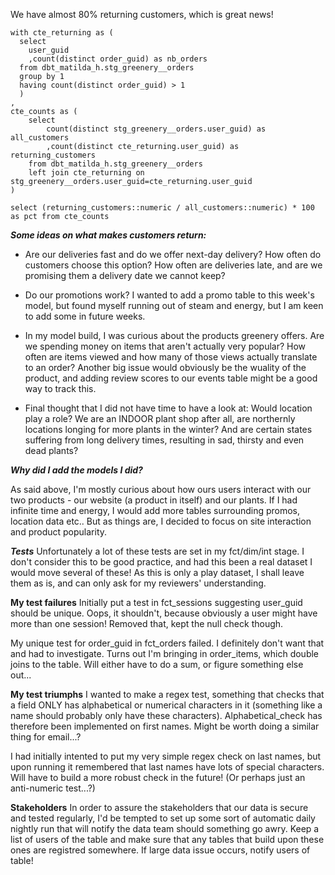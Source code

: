 We have almost 80% returning customers, which is great news!

```
with cte_returning as (
  select 
    user_guid
    ,count(distinct order_guid) as nb_orders
  from dbt_matilda_h.stg_greenery__orders
  group by 1
  having count(distinct order_guid) > 1
  )
,
cte_counts as (
    select 
        count(distinct stg_greenery__orders.user_guid) as all_customers
        ,count(distinct cte_returning.user_guid) as returning_customers
    from dbt_matilda_h.stg_greenery__orders
    left join cte_returning on stg_greenery__orders.user_guid=cte_returning.user_guid
)

select (returning_customers::numeric / all_customers::numeric) * 100 as pct from cte_counts
```

***Some ideas on what makes customers return:***
* Are our deliveries fast and do we offer next-day delivery? How often do customers choose this option? How often are deliveries late, and are we promising them a delivery date we cannot keep?

* Do our promotions work? I wanted to add a promo table to this week's model, but found myself running out of steam and energy, but I am keen to add some in future weeks.

* In my model build, I was curious about the products greenery offers. Are we spending money on items that aren't actually very popular? How often are items viewed and how many of those views actually translate to an order? Another big issue would obviously be the wuality of the product, and adding review scores to our events table might be a good way to track this.

* Final thought that I did not have time to have a look at: Would location play a role? We are an INDOOR plant shop after all, are northernly locations longing for more plants in the winter? And are certain states suffering from long delivery times, resulting in sad, thirsty and even dead plants?

***Why did I add the models I did?***

As said above, I'm mostly curious about how ours users interact with our two products - our website (a product in itself) and our plants. If I had infinite time and energy, I would add more tables surrounding promos, location data etc.. But as things are, I decided to focus on site interaction and product popularity.


***Tests***
Unfortunately a lot of these tests are set in my fct/dim/int stage. I don't consider this to be good practice, and had this been a real dataset I would move several of these! As this is only a play dataset, I shall leave them as is, and can only ask for my reviewers' understanding.


**My test failures**
Initially put a test in fct_sessions suggesting user_guid should be unique. Oops, it shouldn't, because obviously a user might have more than one session! Removed that, kept the null check though.

My unique test for order_guid in fct_orders failed. I definitely don't want that and had to investigate. Turns out I'm bringing in order_items, which double joins to the table. Will either have to do a sum, or figure something else out...

**My test triumphs**
I wanted to make a regex test, something that checks that a field ONLY has alphabetical or numerical characters in it (something like a name should probably only have these characters). Alphabetical_check has therefore been implemented on first names. Might be worth doing a similar thing for email...?

I had initially intented to put my very simple regex check on last names, but upon running it remembered that last names have lots of special characters. Will have to build a more robust check in the future! (Or perhaps just an anti-numeric test...?)


**Stakeholders**
In order to assure the stakeholders that our data is secure and tested regularly, I'd be tempted to set up some sort of automatic daily nightly run that will notify the data team should something go awry. Keep a list of users of the table and make sure that any tables that build upon these ones are registred somewhere. If large data issue occurs, notify users of table!